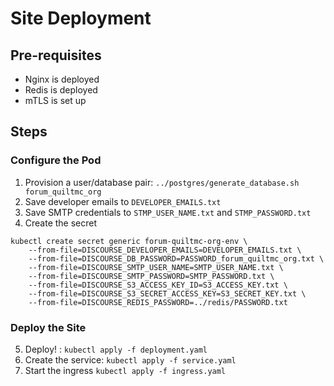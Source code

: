 # Site Deployment
## Pre-requisites
- Nginx is deployed
- Redis is deployed
- mTLS is set up

## Steps

### Configure the Pod
1. Provision a user/database pair: `../postgres/generate_database.sh forum_quiltmc_org`
2. Save developer emails to `DEVELOPER_EMAILS.txt`
3. Save SMTP credentials to `STMP_USER_NAME.txt` and `STMP_PASSWORD.txt`
4. Create the secret 
```
kubectl create secret generic forum-quiltmc-org-env \
    --from-file=DISCOURSE_DEVELOPER_EMAILS=DEVELOPER_EMAILS.txt \
    --from-file=DISCOURSE_DB_PASSWORD=PASSWORD_forum_quiltmc_org.txt \
    --from-file=DISCOURSE_SMTP_USER_NAME=SMTP_USER_NAME.txt \
    --from-file=DISCOURSE_SMTP_PASSWORD=SMTP_PASSWORD.txt \
    --from-file=DISCOURSE_S3_ACCESS_KEY_ID=S3_ACCESS_KEY.txt \
    --from-file=DISCOURSE_S3_SECRET_ACCESS_KEY=S3_SECRET_KEY.txt \
    --from-file=DISCOURSE_REDIS_PASSWORD=../redis/PASSWORD.txt
```

### Deploy the Site
5. Deploy! : `kubectl apply -f deployment.yaml`
6. Create the service: `kubectl apply -f service.yaml`
7. Start the ingress `kubectl apply -f ingress.yaml`
